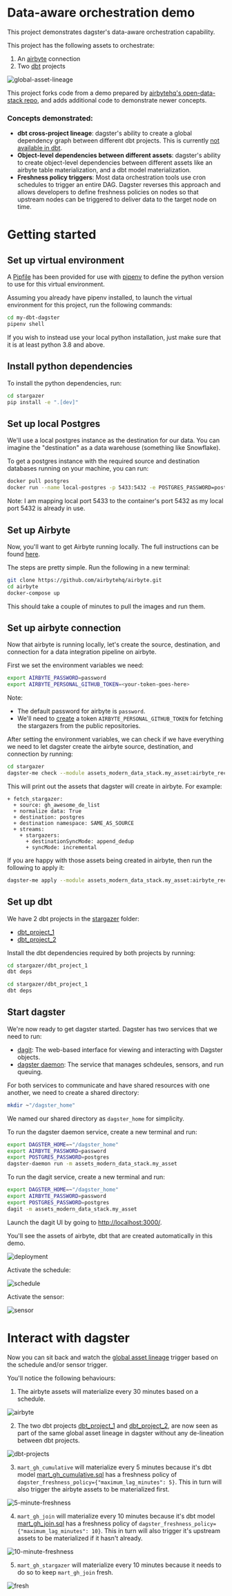 # Data-aware orchestration demo 

This project demonstrates dagster's data-aware orchestration capability. 

This project has the following assets to orchestrate: 
1. An [airbyte](https://airbyte.com/) connection 
1. Two [dbt](https://www.getdbt.com/) projects 

![global-asset-lineage](docs/images/global-asset-lineage.png)

This project forks code from a demo prepared by [airbytehq's open-data-stack repo](https://github.com/airbytehq/open-data-stack/tree/main/dagster), and adds additional code to demonstrate newer concepts. 

### Concepts demonstrated: 

- **dbt cross-project lineage**: dagster's ability to create a global dependency graph between different dbt projects. This is currently [not available in dbt](https://github.com/dbt-labs/dbt-core/discussions/5244). 
- **Object-level dependencies between different assets**: dagster's ability to create object-level dependencies between different assets like an airbyte table materialization, and a dbt model materialization. 
- **Freshness policy triggers**: Most data orchestration tools use cron schedules to trigger an entire DAG. Dagster reverses this approach and allows developers to define freshness policies on nodes so that upstream nodes can be triggered to deliver data to the target node on time. 

# Getting started 

## Set up virtual environment 

A [Pipfile](./Pipfile) has been provided for use with [pipenv](https://pipenv.pypa.io/en/latest/) to define the python version to use for this virtual environment. 

Assuming you already have pipenv installed, to launch the virtual environment for this project, run the following commands: 

```bash
cd my-dbt-dagster
pipenv shell 
```

If you wish to instead use your local python installation, just make sure that it is at least python 3.8 and above. 

## Install python dependencies 

To install the python dependencies, run: 

```bash
cd stargazer
pip install -e ".[dev]"
```

## Set up local Postgres

We'll use a local postgres instance as the destination for our data. You can imagine the "destination" as a data warehouse (something like Snowflake).

To get a postgres instance with the required source and destination databases running on your machine, you can run:

```bash
docker pull postgres
docker run --name local-postgres -p 5433:5432 -e POSTGRES_PASSWORD=postgres -d postgres
```

Note: I am mapping local port 5433 to the container's port 5432 as my local port 5432 is already in use. 

## Set up Airbyte

Now, you'll want to get Airbyte running locally. The full instructions can be found [here](https://docs.airbyte.com/deploying-airbyte/local-deployment). 

The steps are pretty simple. Run the following in a new terminal: 

```bash
git clone https://github.com/airbytehq/airbyte.git
cd airbyte
docker-compose up
```

This should take a couple of minutes to pull the images and run them. 

## Set up airbyte connection

Now that airbyte is running locally, let's create the source, destination, and connection for a data integration pipeline on airbyte. 

First we set the environment variables we need: 

```bash
export AIRBYTE_PASSWORD=password
export AIRBYTE_PERSONAL_GITHUB_TOKEN=<your-token-goes-here>
```
Note: 
- The default password for airbyte is `password`. 
- We'll need to [create](https://github.com/settings/tokens) a token `AIRBYTE_PERSONAL_GITHUB_TOKEN` for fetching the stargazers from the public repositories.

After setting the environment variables, we can check if we have everything we need to let dagster create the airbyte source, destination, and connection by running: 

```bash
cd stargazer
dagster-me check --module assets_modern_data_stack.my_asset:airbyte_reconciler
```

This will print out the assets that dagster will create in airbyte. For example: 

```
+ fetch_stargazer:
  + source: gh_awesome_de_list
  + normalize data: True
  + destination: postgres
  + destination namespace: SAME_AS_SOURCE
  + streams:
    + stargazers:
      + destinationSyncMode: append_dedup
      + syncMode: incremental
```

If you are happy with those assets being created in airbyte, then run the following to apply it: 

```bash
dagster-me apply --module assets_modern_data_stack.my_asset:airbyte_reconciler
```

## Set up dbt

We have 2 dbt projects in the [stargazer](./stargazer/) folder: 

- [dbt_project_1](./stargazer/dbt_project_1/)
- [dbt_project_2](./stargazer/dbt_project_2/)

Install the dbt dependencies required by both projects by running:

```bash
cd stargazer/dbt_project_1
dbt deps 
```

```bash
cd stargazer/dbt_project_1
dbt deps 
```

## Start dagster 

We're now ready to get dagster started. Dagster has two services that we need to run: 
- [dagit](https://docs.dagster.io/concepts/dagit/dagit): The web-based interface for viewing and interacting with Dagster objects.
- [dagster daemon](https://docs.dagster.io/deployment/dagster-daemon): The service that manages schdeules, sensors, and run queuing. 

For both services to communicate and have shared resources with one another, we need to create a shared directory:

```bash 
mkdir ~"/dagster_home"
```

We named our shared directory as `dagster_home` for simplicity. 

To run the dagster daemon service, create a new terminal and run: 

```bash
export DAGSTER_HOME=~"/dagster_home"
export AIRBYTE_PASSWORD=password
export POSTGRES_PASSWORD=postgres
dagster-daemon run -m assets_modern_data_stack.my_asset
```

To run the dagit service, create a new terminal and run: 

```bash
export DAGSTER_HOME=~"/dagster_home"
export AIRBYTE_PASSWORD=password
export POSTGRES_PASSWORD=postgres
dagit -m assets_modern_data_stack.my_asset
```

Launch the dagit UI by going to [http://localhost:3000/](http://localhost:3000/). 

You'll see the assets of airbyte, dbt that are created automatically in this demo.

![deployment](/docs/images/deployment.png)

Activate the schedule: 

![schedule](/docs/images/schedule.png)

Activate the sensor: 

![sensor](/docs/images/sensor.png)

# Interact with dagster 

Now you can sit back and watch the [global asset lineage](http://localhost:3000/asset-groups/) trigger based on the schedule and/or sensor trigger. 

You'll notice the following behaviours: 

1. The airbyte assets will materialize every 30 minutes based on a schedule. 

![airbyte](/docs/images/airbyte-assets.png)

2. The two dbt projects [dbt_project_1](./stargazer/dbt_project_1/) and [dbt_project_2](./stargazer/dbt_project_2/), are now seen as part of the same global asset lineage in dagster without any de-lineation between dbt projects. 

![dbt-projects](/docs/images/dbt-projects.png)

3. `mart_gh_cumulative` will materialize every 5 minutes because it's dbt model [mart_gh_cumulative.sql](stargazer/dbt_project_2/models/mart/mart_gh_cumulative.sql) has a freshness policy of `dagster_freshness_policy={"maximum_lag_minutes": 5}`. This in turn will also trigger the airbyte assets to be materialized first. 

![5-minute-freshness](/docs/images/5-minute-freshness.png)

4. `mart_gh_join` will materialize every 10 minutes because it's dbt model [mart_gh_join.sql](stargazer/dbt_project_2/models/mart/mart_gh_join.sql) has a freshness policy of `dagster_freshness_policy={"maximum_lag_minutes": 10}`. This in turn will also trigger it's upstream assets to be materialized if it hasn't already. 

![10-minute-freshness](/docs/images/10-minute-freshness.png)

5. `mart_gh_stargazer` will materialize every 10 minutes because it needs to do so to keep `mart_gh_join` fresh. 

![fresh](/docs/images/fresh.png)


